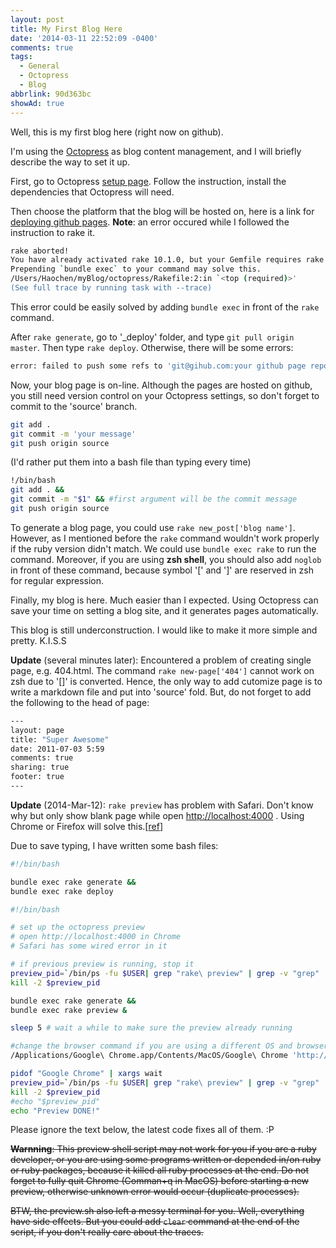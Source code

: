 ```yaml
---
layout: post
title: My First Blog Here
date: '2014-03-11 22:52:09 -0400'
comments: true
tags:
  - General
  - Octopress
  - Blog
abbrlink: 90d363bc
showAd: true
---
```


Well, this is my first blog here (right now on github).

I'm using the [Octopress](http://octopress.org) as blog content management,
and I will briefly describe the way to set it up.

<!-- more -->

First, go to Octopress [setup page](http://octopress.org/docs/setup/).
Follow the instruction,
install the dependencies that Octopress will need.

Then choose the platform that the blog will be hosted on,
here is a link for [deploying github pages](http://octopress.org/docs/deploying/github/).
**Note**: an error occured while I followed the instruction to rake it.
``` bash
rake aborted!
You have already activated rake 10.1.0, but your Gemfile requires rake 0.9.6.
Prepending `bundle exec` to your command may solve this.
/Users/Haochen/myBlog/octopress/Rakefile:2:in `<top (required)>'
(See full trace by running task with --trace)
```
This error could be easily solved by adding `bundle exec` in front of the `rake` command.

After `rake generate`, go to '_deploy' folder, and type `git pull origin master`.
Then type `rake deploy`.
Otherwise, there will be some errors:
``` bash
error: failed to push some refs to 'git@gihub.com:your github page repo'
```

Now, your blog page is on-line.
Although the pages are hosted on github,
you still need version control on your Octopress settings,
so don't forget to commit to the 'source' branch.
``` bash
git add .
git commit -m 'your message'
git push origin source
```
(I'd rather put them into a bash file than typing every time)
``` bash git_commit_source.sh
!/bin/bash
git add . &&
git commit -m "$1" && #first argument will be the commit message
git push origin source
```

To generate a blog page, you could use ``` rake new_post['blog name'] ```.
However, as I mentioned before the ```rake``` command wouldn't work properly if the ruby version didn't match.
We could use ``` bundle exec rake ``` to run the command.
Moreover, if you are using **zsh shell**, you should also add ``` noglob ``` in front of these command, because symbol '[' and ']' are reserved in zsh for regular expression.

Finally, my blog is here.
Much easier than I expected.
Using Octopress can save your time on setting a blog site, and it generates pages automatically.

This blog is still underconstruction. I would like to make it more simple and pretty.
K.I.S.S

**Update** (several minutes later):
Encountered a problem of creating single page, e.g. 404.html.
The command `rake new-page['404']` cannot work on zsh due to '[]' is converted.
Hence, the only way to add cutomize page is to write a markdown file and put into 'source' fold.
But, do not forget to add the following to the head of page:
``` bash
---
layout: page
title: "Super Awesome"
date: 2011-07-03 5:59
comments: true
sharing: true
footer: true
---
```

**Update** (2014-Mar-12):
`rake preview` has problem with Safari.
Don't know why but only show blank page while open [http://localhost:4000](http://localhost:4000) .
Using Chrome or Firefox will solve this.[[ref](https://github.com/imathis/octopress/issues/1395)]

Due to save typing, I have written some bash files:
``` bash deploy.sh
#!/bin/bash

bundle exec rake generate &&
bundle exec rake deploy

```

``` bash preview.sh
#!/bin/bash

# set up the octopress preview
# open http://localhost:4000 in Chrome
# Safari has some wired error in it

# if previous preview is running, stop it
preview_pid=`/bin/ps -fu $USER| grep "rake\ preview" | grep -v "grep" | awk '{print $2}'`
kill -2 $preview_pid

bundle exec rake generate &&
bundle exec rake preview &

sleep 5 # wait a while to make sure the preview already running

#change the browser command if you are using a different OS and browser
/Applications/Google\ Chrome.app/Contents/MacOS/Google\ Chrome 'http://localhost:4000'

pidof "Google Chrome" | xargs wait
preview_pid=`/bin/ps -fu $USER| grep "rake\ preview" | grep -v "grep" | awk '{print $2}'`
kill -2 $preview_pid
#echo "$preview_pid"
echo "Preview DONE!"

```

Please ignore the text below, the latest code fixes all of them. :P

~~**Warnning**:
This preview shell script may not work for you if you are a ruby developer,
or you are using some programs written or depended in/on ruby or ruby packages,
because it killed all ruby processes at the end.
Do not forget to fully quit Chrome (Comman+q in MacOS) before starting a new preview,
otherwise unknown error would occur (duplicate processes).~~

~~BTW, the preview.sh also left a messy terminal for you.
Well, everything have side effects.
But you could add `clear` command at the end of the script,
if you don't really care about the traces.~~
